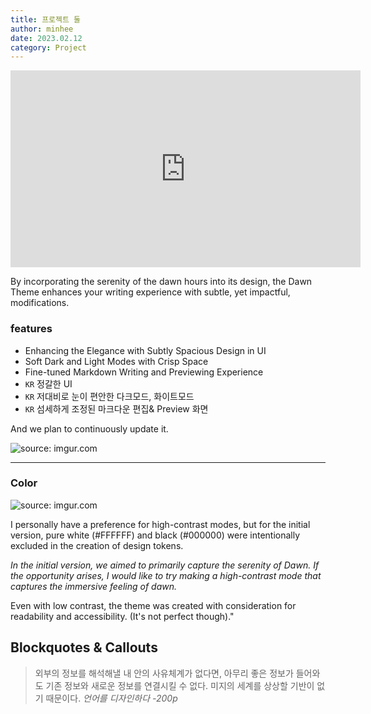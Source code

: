 ```yaml
---
title: 프로젝트 둘
author: minhee
date: 2023.02.12
category: Project
---
```


<iframe width="560" height="315" src="https://www.youtube.com/embed/53hhLXqks2U" title="YouTube video player" frameborder="0" allow="accelerometer; autoplay; clipboard-write; encrypted-media; gyroscope; picture-in-picture; web-share" allowfullscreen></iframe>

By incorporating the serenity of the dawn hours into its design, the Dawn Theme enhances your writing experience with subtle, yet impactful, modifications.

### features

- Enhancing the Elegance with Subtly Spacious Design in UI
- Soft Dark and Light Modes with Crisp Space
- Fine-tuned Markdown Writing and Previewing Experience
- `KR` 정갈한 UI
- `KR` 저대비로 눈이 편안한 다크모드, 화이트모드
- `KR` 섬세하게 조정된 마크다운 편집& Preview 화면

And we plan to continuously update it.

<img src="https://i.imgur.com/oD8VVtW.png" title="source: imgur.com" />

---

### Color

<img src="https://i.imgur.com/jxHbEa1.png" title="source: imgur.com" />

I personally have a preference for high-contrast modes, but for the initial version, pure white (#FFFFFF) and black (#000000) were intentionally excluded in the creation of design tokens.

_In the initial version, we aimed to primarily capture the serenity of Dawn. If the opportunity arises, I would like to try making a high-contrast mode that captures the immersive feeling of dawn._

Even with low contrast, the theme was created with consideration for readability and accessibility. (It's not perfect though)."

## Blockquotes & Callouts

> 외부의 정보를 해석해낼 내 안의 사유체계가 없다면, 아무리 좋은 정보가 들어와도 기존 정보와 새로운 정보를 연결시킬 수 없다. 미지의 세계를 상상할 기반이 없기 때문이다.
> _언어를 디자인하다 -200p_
